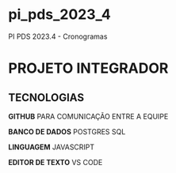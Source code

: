 # pi_pds_2023_4
PI PDS 2023.4 - Cronogramas
# PROJETO INTEGRADOR

## TECNOLOGIAS

**GITHUB** PARA COMUNICAÇÃO ENTRE A EQUIPE

**BANCO DE DADOS** POSTGRES SQL

**LINGUAGEM** JAVASCRIPT

**EDITOR DE TEXTO** VS CODE
